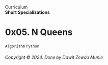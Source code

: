 Curriculum <br>
**Short Specializations** <br>

# 0x05. N Queens

`Algorithm` `Python`

###### Copyright &copy; 2024. Done by Dawit Zewdu Munie
